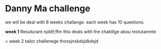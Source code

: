 # Danny Ma challenge
we will be deal with 8 weeks challange. each week has 10 questions.

**week 1** 
Resuturant njddf;ffm
this deals with the chaklllge abou restutanmte


= week 2
tailor challenege 
thossjnskdsjdkdsjd
